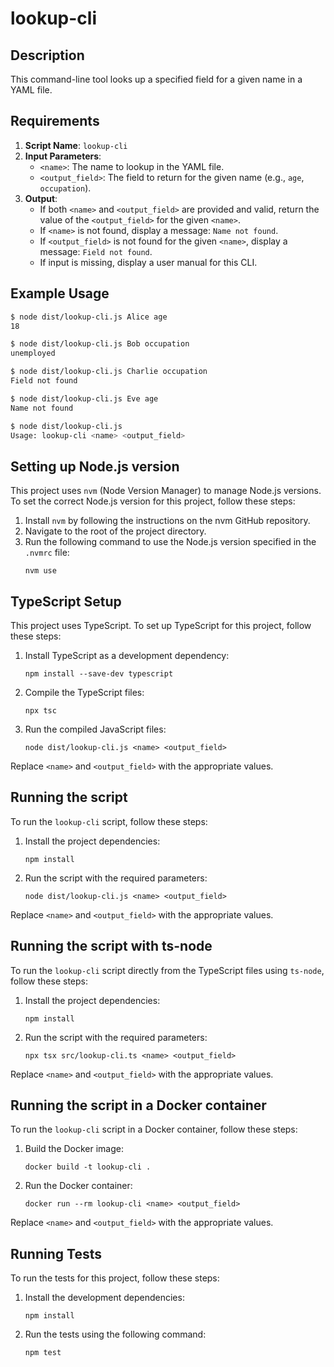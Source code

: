 # lookup-cli

## Description

This command-line tool looks up a specified field for a given name in a YAML file.

## Requirements

1. **Script Name**: `lookup-cli`
2. **Input Parameters**:
   - `<name>`: The name to lookup in the YAML file.
   - `<output_field>`: The field to return for the given name (e.g., `age`, `occupation`).
3. **Output**:
   - If both `<name>` and `<output_field>` are provided and valid, return the value of the `<output_field>` for the given `<name>`.
   - If `<name>` is not found, display a message: `Name not found`.
   - If `<output_field>` is not found for the given `<name>`, display a message: `Field not found`.
   - If input is missing, display a user manual for this CLI.

## Example Usage

```bash
$ node dist/lookup-cli.js Alice age
18

$ node dist/lookup-cli.js Bob occupation
unemployed

$ node dist/lookup-cli.js Charlie occupation
Field not found

$ node dist/lookup-cli.js Eve age
Name not found

$ node dist/lookup-cli.js
Usage: lookup-cli <name> <output_field>
```

## Setting up Node.js version

This project uses `nvm` (Node Version Manager) to manage Node.js versions. To set the correct Node.js version for this project, follow these steps:

1. Install `nvm` by following the instructions on the nvm GitHub repository.
2. Navigate to the root of the project directory.
3. Run the following command to use the Node.js version specified in the `.nvmrc` file:
   ```
   nvm use
   ```

## TypeScript Setup

This project uses TypeScript. To set up TypeScript for this project, follow these steps:

1. Install TypeScript as a development dependency:
   ```
   npm install --save-dev typescript
   ```

2. Compile the TypeScript files:
   ```
   npx tsc
   ```

3. Run the compiled JavaScript files:
   ```
   node dist/lookup-cli.js <name> <output_field>
   ```

Replace `<name>` and `<output_field>` with the appropriate values.

## Running the script

To run the `lookup-cli` script, follow these steps:

1. Install the project dependencies:
   ```
   npm install
   ```

2. Run the script with the required parameters:
   ```
   node dist/lookup-cli.js <name> <output_field>
   ```

Replace `<name>` and `<output_field>` with the appropriate values.

## Running the script with ts-node

To run the `lookup-cli` script directly from the TypeScript files using `ts-node`, follow these steps:

1. Install the project dependencies:
   ```
   npm install
   ```

2. Run the script with the required parameters:
   ```
   npx tsx src/lookup-cli.ts <name> <output_field>
   ```

Replace `<name>` and `<output_field>` with the appropriate values.

## Running the script in a Docker container

To run the `lookup-cli` script in a Docker container, follow these steps:

1. Build the Docker image:
   ```
   docker build -t lookup-cli .
   ```

2. Run the Docker container:
   ```
   docker run --rm lookup-cli <name> <output_field>
   ```

Replace `<name>` and `<output_field>` with the appropriate values.

## Running Tests

To run the tests for this project, follow these steps:

1. Install the development dependencies:
   ```
   npm install
   ```

2. Run the tests using the following command:
   ```
   npm test
   ```
